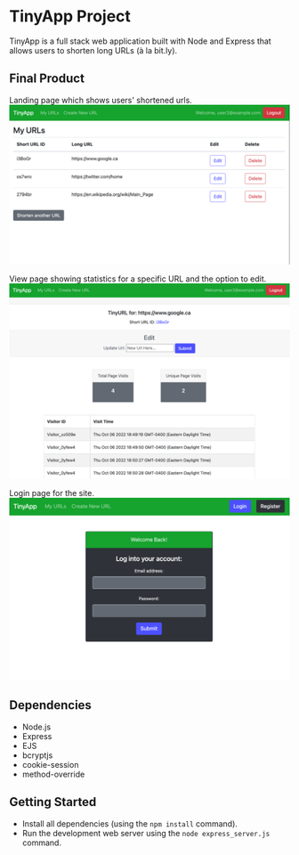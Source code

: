 # TinyApp Project

TinyApp is a full stack web application built with Node and Express that allows users to shorten long URLs (à la bit.ly).

## Final Product

Landing page which shows users' shortened urls.
!["Landing page"](https://github.com/jbuistjbuist/tinyapp/blob/main/docs/urls_page.png)

View page showing statistics for a specific URL and the option to edit.
!["Page for each URL which provides the option to edit the URL, and displays information about total and unique visits to the URL"](https://github.com/jbuistjbuist/tinyapp/blob/main/docs/urls_show_page.png)

Login page for the site.
!["Login form to access account"](https://github.com/jbuistjbuist/tinyapp/blob/main/docs/login_page.png)

## Dependencies

- Node.js
- Express
- EJS
- bcryptjs
- cookie-session
- method-override

## Getting Started

- Install all dependencies (using the `npm install` command).
- Run the development web server using the `node express_server.js` command.